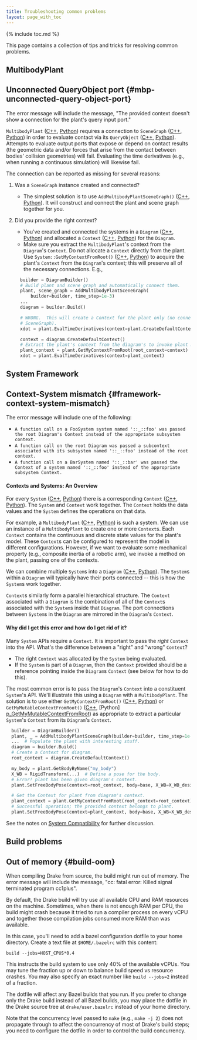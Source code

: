 ```yaml
---
title: Troubleshooting common problems
layout: page_with_toc
---
```


{% include toc.md %}
<article class="markdown-body" markdown="1">

This page contains a collection of tips and tricks for resolving common
problems.

# MultibodyPlant

## Unconnected QueryObject port {#mbp-unconnected-query-object-port}

The error message will include the message, "The provided context doesn't show a
connection for the plant's query input port."

`MultibodyPlant` ([C++][c_MultibodyPlant], [Python][p_MultibodyPlant])
requires a connection to `SceneGraph` ([C++][c_SceneGraph],
[Python][p_SceneGraph]) in order to evaluate contact via its  `QueryObject`
([C++][c_QueryObject], [Python][p_QueryObject]). Attempts to evaluate output
ports that expose or depend on contact results (the geometric data and/or forces
that arise from the contact between bodies' collision geometries) will fail.
Evaluating the time derivatives (e.g., when running a continuous simulation)
will likewise fail.

The connection can be reported as missing for several reasons:

1. Was a `SceneGraph` instance created and connected?
   - The simplest solution is to use `AddMultibodyPlantSceneGraph()`
     ([C++][c_AddMultibodyPlantSceneGraph],
     [Python][p_AddMultibodyPlantSceneGraph]). It will construct and connect
     the plant and scene graph together for you.
2. Did you provide the right context?
   - You've created and connected the systems in a `Diagram`
     ([C++][c_Diagram], [Python][p_Diagram]) and allocated a `Context`
     ([C++][c_Context], [Python][p_Context]) for the `Diagram`.
   - Make sure you extract the `MultibodyPlant`'s context from the `Diagram`'s
     `Context`. Do not allocate a `Context` directly from the plant. Use
     `System::GetMyContextFromRoot()` ([C++][c_GetMyContextFromRoot],
     [Python][p_GetMyContextFromRoot]) to acquire the plant's `Context` from the
     `Diagram`'s context; this will preserve all of the necessary connections.
     E.g.,

    ```py
      builder = DiagramBuilder()
      # Build plant and scene graph and automatically connect them.
      plant, scene_graph = AddMultibodyPlantSceneGraph(
          builder=builder, time_step=1e-3)
      ...
      diagram = builder.Build()

      # WRONG.  This will create a Context for the plant only (no connected
      # SceneGraph).
      xdot = plant.EvalTimeDerivatives(context=plant.CreateDefaultContext())

      context = diagram.CreateDefaultContext()
      # Extract the plant's context from the diagram's to invoke plant methods.
      plant_context = plant.GetMyContextFromRoot(root_context=context)
      xdot = plant.EvalTimeDerivatives(context=plant_context)
    ```

# System Framework

## Context-System mismatch {#framework-context-system-mismatch}

The error message will include one of the following:

  - `A function call on a FooSystem system named '::_::foo' was passed the root
     Diagram's Context instead of the appropriate subsystem context.`
  - `A function call on the root Diagram was passed a subcontext associated with
     its subsystem named '::_::foo' instead of the root context.`
  - `A function call on a BarSystem named '::_::bar' was passed the Context of
     a system named '::_::foo' instead of the appropriate subsystem Context.`

<!-- TODO(SeanCurtis-TRI): This overview of Systems and Contexts would be
 better in a doxygen module and just referenced here. Ping Russ to see if his
 textbook covers this material and if we can/should steal it. -->

<h4>Contexts and Systems: An Overview</h4>

For every `System` ([C++][c_System], [Python][p_System]) there is a
corresponding `Context` ([C++][c_Context], [Python][p_Context]). The `System`
and `Context` work together. The `Context` holds the data values and the
`System` defines the operations on that data.

For example, a `MultibodyPlant` ([C++][c_MultibodyPlant],
[Python][p_MultibodyPlant]) is such a system. We can use an instance of a
`MultibodyPlant` to create one or more `Context`s. Each `Context` contains the
continuous and discrete state values for the plant's model. These `Context`s
can be configured to represent the model in different configurations. However,
if we want to evaluate some mechanical property (e.g., composite inertia of a
robotic arm), we invoke a method on the plant, passing one of the contexts.

We can combine multiple `System`s into a `Diagram` ([C++][c_Diagram],
[Python][p_Diagram]). The `System`s within a `Diagram` will typically have their
ports connected -- this is how the `System`s work together.

`Context`s similarly form a parallel hierarchical structure. The `Context`
associated with a `Diagram` is the combination of all of the `Context`s
associated with the `System`s inside that `Diagram`. The port connections
between `System`s in the `Diagram` are mirrored in the `Diagram`'s `Context`.

<h4>Why did I get this error and how do I get rid of it?</h4>

Many `System` APIs require a `Context`. It is important to pass the *right*
`Context` into the API. What's the difference between a "right" and "wrong"
`Context`?

  - The right `Context` was allocated by the `System` being evaluated.
  - If the `System` is part of a `Diagram`, then the `Context` provided should
    be a reference pointing inside the `Diagram`s `Context` (see below for how
    to do this).

The most common error is to pass the `Diagram`'s `Context` into a constituent
`System`'s API. We'll illustrate this using a `Diagram` with a `MultibodyPlant`.
The solution is to use either `GetMyContextFromRoot()`
([C++][c_GetMyContextFromRoot], [Python][p_GetMyContextFromRoot]) or
`GetMyMutableContextFromRoot()` ([C++][c_GetMyMutableContextFromRoot], [Python]
[p_GetMyMutableContextFromRoot]) as appropriate to extract a particular
`System`'s `Context` from its `Diagram`'s `Context`.

```py
  builder = DiagramBuilder()
  plant, _ = AddMultibodyPlantSceneGraph(builder=builder, time_step=1e-3)
  ...  # Populate the plant with interesting stuff.
  diagram = builder.Build()
  # Create a Context for diagram.
  root_context = diagram.CreateDefaultContext()

  my_body = plant.GetBodyByName("my_body")
  X_WB = RigidTransform(...)  # Define a pose for the body.
  # Error! plant has been given diagram's context.
  plant.SetFreeBodyPose(context=root_context, body=base, X_WB=X_WB_desired)

  # Get the Context for plant from diagram's context.
  plant_context = plant.GetMyContextFromRoot(root_context=root_context)
  # Successful operation; the provided context belongs to plant.
  plant.SetFreeBodyPose(context=plant_context, body=base, X_WB=X_WB_desired)
```

See the notes on [System Compatibility][m_system_compat] for further discussion.

# Build problems

## Out of memory {#build-oom}

When compiling Drake from source, the build might run out of memory. The error
message will include the message, "cc: fatal error: Killed signal terminated
program cc1plus".

By default, the Drake build will try use all available CPU and RAM resources on
the machine. Sometimes, when there is not enough RAM per CPU, the build might
crash because it tried to run a compiler process on every vCPU and together
those compilation jobs consumed more RAM than was available.

In this case, you'll need to add a bazel configuration dotfile to your home
directory. Create a text file at `$HOME/.bazelrc` with this content:

```
build --jobs=HOST_CPUS*0.4
```

This instructs the build system to use only 40% of the available vCPUs. You may
tune the fraction up or down to balance build speed vs resource crashes. You may
also specify an exact number like `build --jobs=2` instead of a fraction.

The dotfile will affect any Bazel builds that you run. If you prefer to change
only the Drake build instead of all Bazel builds, you may place the dotfile in
the Drake source tree at `drake/user.bazelrc` instead of your home directory.

Note that the concurrency level passed to `make` (e.g., `make -j 2`) does not
propagate through to affect the concurrency of most of Drake's build steps; you
need to configure the dotfile in order to control the build concurrency.


<!-- Links to the various Drake doxygen pages.
     Order determined by directory structure first and names second.
-->

<!-- modules -->
[m_system_compat]: https://drake.mit.edu/doxygen_cxx/group__system__compatibility.html

<!-- drake/geometry -->
[c_QueryObject]: https://drake.mit.edu/doxygen_cxx/classdrake_1_1geometry_1_1_query_object.html
[p_QueryObject]: https://drake.mit.edu/pydrake/pydrake.geometry.html#pydrake.geometry.QueryObject_
[c_SceneGraph]: https://drake.mit.edu/doxygen_cxx/classdrake_1_1geometry_1_1_scene_graph.html
[p_SceneGraph]: https://drake.mit.edu/pydrake/pydrake.geometry.html#pydrake.geometry.SceneGraph_

<!-- drake/multibody/plant -->
[c_AddMultibodyPlantSceneGraph]: https://drake.mit.edu/doxygen_cxx/classdrake_1_1multibody_1_1_multibody_plant.html#aac66563a5f3eb9e2041bd4fa8d438827
[p_AddMultibodyPlantSceneGraph]: https://drake.mit.edu/pydrake/pydrake.multibody.plant.html#pydrake.multibody.plant.AddMultibodyPlantSceneGraph
[c_MultibodyPlant]: https://drake.mit.edu/doxygen_cxx/classdrake_1_1multibody_1_1_multibody_plant.html
[p_MultibodyPlant]: https://drake.mit.edu/pydrake/pydrake.multibody.plant.html#pydrake.multibody.plant.MultibodyPlant

<!-- drake/systems/framework -->
[c_Context]: https://drake.mit.edu/doxygen_cxx/classdrake_1_1systems_1_1_context.html
[p_Context]: https://drake.mit.edu/pydrake/pydrake.systems.framework.html#pydrake.systems.framework.Context
[c_Diagram]: https://drake.mit.edu/doxygen_cxx/classdrake_1_1systems_1_1_diagram.html
[p_Diagram]: https://drake.mit.edu/pydrake/pydrake.systems.framework.html#pydrake.systems.framework.Diagram
[c_GetMyContextFromRoot]: https://drake.mit.edu/doxygen_cxx/classdrake_1_1systems_1_1_system.html#ae7fa91d2b2102457ced3361207724e52
[p_GetMyContextFromRoot]: https://drake.mit.edu/pydrake/pydrake.systems.framework.html#pydrake.systems.framework.System_.System_[float].GetMyMutableContextFromRoot
[c_GetMyMutableContextFromRoot]: https://drake.mit.edu/doxygen_cxx/classdrake_1_1systems_1_1_system.html#ae7fa91d2b2102457ced3361207724e52
[p_GetMyMutableContextFromRoot]: https://drake.mit.edu/pydrake/pydrake.systems.framework.html#pydrake.systems.framework.System_.System_[float].GetMyMutableContextFromRoot
[c_System]: https://drake.mit.edu/doxygen_cxx/classdrake_1_1systems_1_1_system.html
[p_System]: https://drake.mit.edu/pydrake/pydrake.systems.framework.html#pydrake.systems.framework.System

